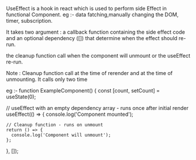 <!-- UseEffect Definition -->

UseEffect is a hook in react which is used to perform side Effect in functional Component.
eg :- data fatching,manually changing the DOM,
timer, subscription.

It takes two argument : a callback function containing the side effect code and an optional dependency ([])
that determine when the effect should re-run.

<!-- cleanup function  -->

the cleanup function call when the component will unmount or the useEffect re-run.

Note : 
Cleanup function call at the time of rerender and at the time of unmounting.
It calls only two time

eg :-
 function ExampleComponent() {
  const [count, setCount] = useState(0);

  // useEffect with an empty dependency array - runs once after initial render
  useEffect(() => {
    console.log('Component mounted');

    // Cleanup function - runs on unmount
    return () => {
      console.log('Component will unmount');
    };
  }, []); 


